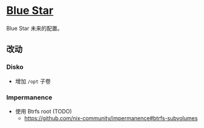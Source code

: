 # [Blue Star](https://youtu.be/sK92X82T3Sk)

Blue Star 未来的配置。

## 改动

### Disko

- 增加 `/opt` 子卷

### Impermanence

- 使用 Btrfs root (TODO)
  - https://github.com/nix-community/impermanence#btrfs-subvolumes
